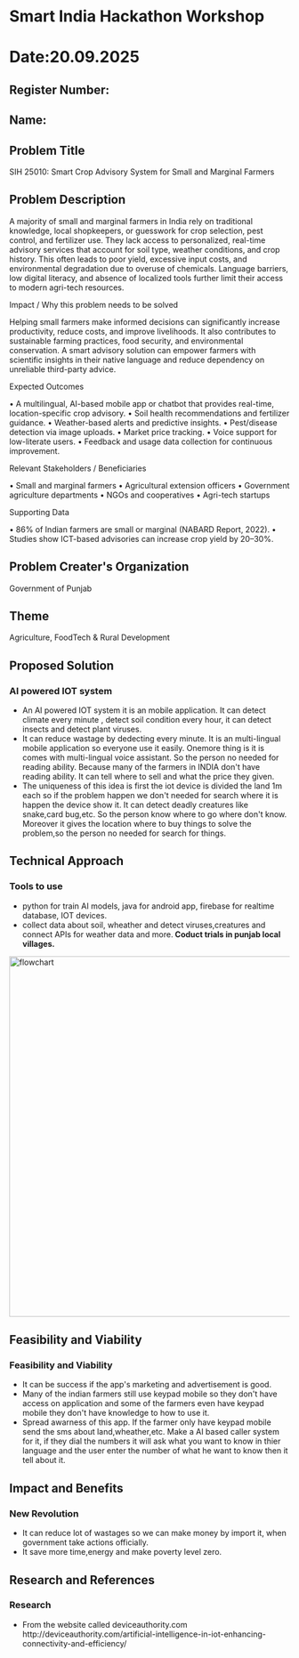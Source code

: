 # Smart India Hackathon Workshop
# Date:20.09.2025
## Register Number:
## Name:
## Problem Title
SIH 25010: Smart Crop Advisory System for Small and Marginal Farmers
## Problem Description
A majority of small and marginal farmers in India rely on traditional knowledge, local shopkeepers, or guesswork for crop selection, pest control, and fertilizer use. They lack access to personalized, real-time advisory services that account for soil type, weather conditions, and crop history. This often leads to poor yield, excessive input costs, and environmental degradation due to overuse of chemicals. Language barriers, low digital literacy, and absence of localized tools further limit their access to modern agri-tech resources.

Impact / Why this problem needs to be solved

Helping small farmers make informed decisions can significantly increase productivity, reduce costs, and improve livelihoods. It also contributes to sustainable farming practices, food security, and environmental conservation. A smart advisory solution can empower farmers with scientific insights in their native language and reduce dependency on unreliable third-party advice.

Expected Outcomes

• A multilingual, AI-based mobile app or chatbot that provides real-time, location-specific crop advisory.
• Soil health recommendations and fertilizer guidance.
• Weather-based alerts and predictive insights.
• Pest/disease detection via image uploads.
• Market price tracking.
• Voice support for low-literate users.
• Feedback and usage data collection for continuous improvement.

Relevant Stakeholders / Beneficiaries

• Small and marginal farmers
• Agricultural extension officers
• Government agriculture departments
• NGOs and cooperatives
• Agri-tech startups

Supporting Data

• 86% of Indian farmers are small or marginal (NABARD Report, 2022).
• Studies show ICT-based advisories can increase crop yield by 20–30%.

## Problem Creater's Organization
Government of Punjab

## Theme
Agriculture, FoodTech & Rural Development

## Proposed Solution
<h3>AI powered IOT system</h3>
<ul><li>An AI powered IOT system it is an mobile application. It can detect climate every minute , detect soil condition every hour, it can detect insects and detect plant viruses.</li>
<li>It can reduce wastage by dedecting every minute. It is an multi-lingual mobile application so everyone use it easily. Onemore thing is it is comes with multi-lingual voice assistant. So the person no needed for reading ability. Because many of the farmers in INDIA don't have reading ability. It can tell where to sell and what the price they given.</li>
<li>The uniqueness of this idea is first the iot device is divided the land 1m each so if the problem happen we don't needed for search where it is happen the device show it. It can detect deadly creatures like snake,card bug,etc. So the person know where to go where don't know. Moreover it gives the location where to buy things to solve the problem,so the person no needed for search for things. </li></ul>

## Technical Approach
<h3>Tools to use</h3>
<ul><li>python for train AI models, java for android app, firebase for realtime database, IOT devices.
</li>
<li>collect data about soil, wheather and detect viruses,creatures and connect APIs for weather data and more.<b> Coduct trials in punjab local villages. </b></li></ul>
<img width="1152" height="648" alt="flowchart" src="https://github.com/user-attachments/assets/de512d19-29d8-40dd-b57d-7817040b01de" />


## Feasibility and Viability
<h3>Feasibility and Viability</h3>
<ul><li>It can be success if the app's marketing and advertisement is good.</li>
<li>Many of the indian farmers still use keypad mobile so they don't have access on application and some of the farmers even have keypad mobile they don't have knowledge to how to use it.</li>
<li>Spread awarness of this app. If the farmer only have keypad mobile send the sms about land,wheather,etc. Make a AI based caller system for it, if they dial the numbers it will ask what you want to know in thier language and the user enter the number of what he want to know then it tell about it.</li></ul>

## Impact and Benefits
<h3>New Revolution</h3>
<ul><li>It can reduce lot of wastages so we can make money by import it, when government take actions officially.</li>
<li>It save more time,energy and make poverty level zero.</li></ul>

## Research and References
<h3>Research</h3>
<ul><li>From the website called deviceauthority.com   http://deviceauthority.com/artificial-intelligence-in-iot-enhancing-connectivity-and-efficiency/</li></ul>
